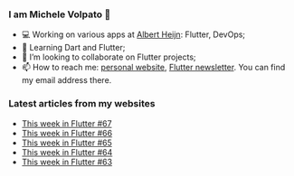 ### I am Michele Volpato 👋

- 💻 Working on various apps at [Albert Heijn](https://github.com/RoyalAholdDelhaize): Flutter, DevOps;
- 🌱 Learning Dart and Flutter;
- 📱 I’m looking to collaborate on Flutter projects;
- 📫 How to reach me: [personal website](https://volpato.dev), [Flutter newsletter](https://flutternewsletter.volpato.dev). You can find my email address there.

### Latest articles from my websites

<!-- BLOG-POST-LIST:START -->
- [This week in Flutter #67](https://flutternewsletter.volpato.dev/news/this-week-in-flutter-67/)
- [This week in Flutter #66](https://flutternewsletter.volpato.dev/news/this-week-in-flutter-66/)
- [This week in Flutter #65](https://flutternewsletter.volpato.dev/news/this-week-in-flutter-65/)
- [This week in Flutter #64](https://flutternewsletter.volpato.dev/news/this-week-in-flutter-64/)
- [This week in Flutter #63](https://flutternewsletter.volpato.dev/news/this-week-in-flutter-63/)
<!-- BLOG-POST-LIST:END -->
